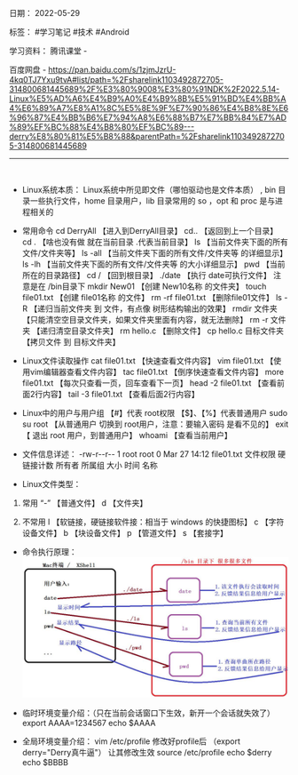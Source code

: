 日期： 2022-05-29

标签： #学习笔记 #技术 #Android 

学习资料： 
腾讯课堂 - 

百度网盘 - https://pan.baidu.com/s/1zjmJzrU-4kq0TJ7Yxu9tvA#list/path=%2Fsharelink1103492872705-314800681445689%2F%E3%80%9008%E3%80%91NDK%2F2022.5.14-Linux%E5%AD%A6%E4%B9%A0%E4%B9%8B%E5%91%BD%E4%BB%A4%E6%89%A7%E8%A1%8C%E5%8E%9F%E7%90%86%E4%B8%8E%E6%96%87%E4%BB%B6%E7%94%A8%E6%88%B7%E7%BB%84%E7%AD%89%EF%BC%88%E4%B8%80%EF%BC%89---derry%E8%80%81%E5%B8%88&parentPath=%2Fsharelink1103492872705-314800681445689

---
<br>

- Linux系统本质：
Linux系统中所见即文件（哪怕驱动也是文件本质） , bin 目录一些执行文件，home 目录用户，lib 目录常用的 so ，opt 和 proc 是与进程相关的


- 常用命令
cd DerryAll 【进入到DerryAll目录】
cd.. 【返回到上一个目录】
cd . 【啥也没有做 就在当前目录 .代表当前目录】
ls 【当前文件夹下面的所有文件/文件夹等】
ls -all 【当前文件夹下面的所有文件/文件夹等 的详细显示】
ls -lh 【当前文件夹下面的所有文件/文件夹等 的大小详细显示】
pwd 【当前所在的目录路径】
cd / 【回到根目录】
./date 【执行 date可执行文件】 注意是在 /bin目录下
mkdir New01 【创建 New10名称 的文件夹】
touch file01.txt 【创建 file01名称 的文件】
rm -rf file01.txt 【删除file01文件】
ls -R 【递归当前文件夹 到 文件，有点像 树形结构输出的效果】
rmdir 文件夹 【只能清空空目录文件夹，如果文件夹里面有内容，就无法删除】
rm -r 文件夹 【递归清空目录文件夹】
rm hello.c 【删除文件】
cp hello.c 目标文件夹 【拷贝文件 到 目标文件夹】


- Linux文件读取操作
cat file01.txt 【快速查看文件内容】
vim file01.txt 【使用vim编辑器查看文件内容】
tac file01.txt 【倒序快速查看文件内容】
more file01.txt 【每次只查看一页，回车查看下一页】
head -2 file01.txt 【查看前面2行内容】
tail -3 file01.txt 【查看后面2行内容】


- Linux中的用户与用户组
【#】代表 root权限
【$】、【%】代表普通用户
sudo su root 【从普通用户 切换到 root用户，注意：要输入密码 是看不见的】
exit 【 退出 root 用户，到普通用户】
whoami 【查看当前用户】


- 文件信息详述：
-rw-r--r--            1              root        root         0        Mar 27 14:12    file01.txt
文件权限    硬链接计数    所有者    所属组    大小            时间              名称


- Linux文件类型：
1. 常用
“-” 【普通文件】
d 【文件夹】

2. 不常用
l 【软链接，硬链接软件接：相当于 windows 的快捷图标】
c 【字符设备文件】
b 【块设备文件】
p 【管道文件】
s 【套接字】


-  命令执行原理：
![650](../99附件/20220529_175429_1.png)


- 临时环境变量介绍：（只在当前会话窗口下生效，新开一个会话就失效了）
export AAAA=1234567
echo $AAAA


- 全局环境变量介绍：
vim /etc/profile 修改好profile后 （export derry="Derry真牛逼"）
让其修改生效 source /etc/profile
echo $derry
echo $BBBB